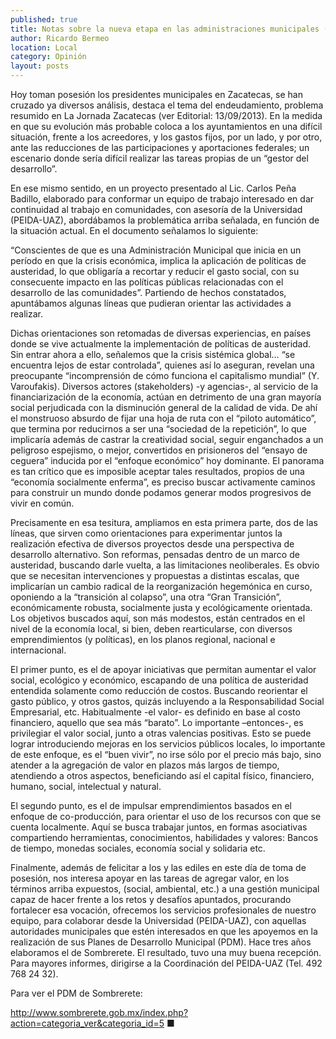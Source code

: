 ```yaml
---
published: true
title: Notas sobre la nueva etapa en las administraciones municipales (I)
author: Ricardo Bermeo
location: Local
category: Opinión
layout: posts
---
```


Hoy toman posesión los presidentes municipales en  Zacatecas,  se han cruzado ya diversos análisis, destaca el tema del endeudamiento, problema resumido en La Jornada Zacatecas (ver Editorial: 13/09/2013). En la medida en que su evolución más probable coloca a los ayuntamientos en una difícil situación, frente a los acreedores, y  los gastos fijos, por un lado, y por otro, ante las reducciones de las participaciones y aportaciones federales; un escenario donde sería difícil realizar las tareas  propias de un “gestor del desarrollo”. 

En ese mismo sentido, en un proyecto presentado al Lic. Carlos Peña Badillo, elaborado para conformar  un equipo de trabajo interesado en dar continuidad al trabajo en comunidades, con asesoría de la Universidad (PEIDA-UAZ), abordábamos la problemática arriba señalada, en función de  la situación actual. En el documento señalamos lo siguiente:

“Conscientes de que es una Administración Municipal que inicia en un período en que la crisis económica, implica la aplicación de políticas de austeridad, lo que obligaría  a recortar y reducir el gasto social, con su consecuente  impacto en las políticas públicas relacionadas con el desarrollo  de  las comunidades”. Partiendo de hechos constatados,  apuntábamos algunas líneas que pudieran orientar las actividades a realizar. 

 Dichas orientaciones son retomadas de diversas experiencias, en países donde se  vive actualmente  la implementación de  políticas de austeridad. Sin entrar ahora a ello, señalemos que la crisis sistémica global…  “se encuentra lejos de estar controlada”, quienes así lo aseguran, revelan una preocupante “incomprensión de cómo funciona el capitalismo mundial” (Y. Varoufakis). Diversos actores (stakeholders) -y agencias-,  al servicio de la financiarización de la economía, actúan en detrimento de una gran mayoría social perjudicada con la disminución general de la calidad de vida. De ahí el monstruoso absurdo de fijar una hoja de ruta con el “piloto automático”, que termina por reducirnos a ser una “sociedad de la repetición”, lo que implicaría además de castrar la creatividad social,  seguir enganchados a un peligroso espejismo, o mejor, convertidos en prisioneros  del “ensayo de ceguera” inducida por el “enfoque  económico”  hoy dominante. El panorama es tan crítico que  es imposible aceptar tales  resultados, propios de  una “economía socialmente enferma”, es preciso buscar activamente caminos para construir  un mundo donde podamos generar  modos progresivos de  vivir en común.
 
Precisamente en esa tesitura,  ampliamos en esta primera parte,  dos de las líneas, que sirven como orientaciones para experimentar juntos la realización efectiva de diversos proyectos  desde una perspectiva de desarrollo alternativo. Son reformas, pensadas dentro de un marco de austeridad, buscando darle vuelta, a las limitaciones neoliberales. Es obvio que se necesitan intervenciones y propuestas a distintas escalas, que implicarían  un cambio radical de la reorganización hegemónica en curso, oponiendo a la “transición al colapso”, una otra “Gran Transición”, económicamente robusta, socialmente justa y ecológicamente orientada. Los objetivos buscados aquí, son más modestos,  están  centrados en el  nivel de la economía local,  si bien,  deben rearticularse,  con diversos emprendimientos (y políticas),  en los planos  regional, nacional e internacional.

El primer punto, es el de apoyar iniciativas que  permitan aumentar el valor social, ecológico y económico, escapando de una política de austeridad entendida solamente como reducción de costos. Buscando reorientar el gasto público, y otros gastos,  quizás  incluyendo a la Responsabilidad Social Empresarial, etc. Habitualmente  -el valor- es definido en base al costo financiero, aquello que sea más “barato”. Lo importante –entonces-, es privilegiar el valor social, junto a otras valencias positivas.
Esto se puede lograr introduciendo mejoras en los servicios públicos locales,  lo importante de este enfoque, es el “buen vivir”, no irse sólo por el precio más bajo, sino atender a la agregación de valor  en plazos más largos de tiempo, atendiendo a otros aspectos, beneficiando  así el capital físico, financiero, humano, social,  intelectual y natural.

El segundo punto, es el de  impulsar emprendimientos  basados en el enfoque de  co-producción,  para orientar el uso de los recursos con que se cuenta localmente.  Aquí se busca trabajar juntos, en formas asociativas compartiendo  herramientas, conocimientos, habilidades y valores: Bancos de tiempo,  monedas sociales, economía social y solidaria etc.

Finalmente,  además de felicitar a los y las ediles en este día de toma de posesión,  nos interesa apoyar en las tareas de agregar valor, en los términos arriba expuestos, (social, ambiental, etc.) a una  gestión municipal capaz de hacer frente a los retos y desafíos apuntados, procurando fortalecer esa vocación, ofrecemos los servicios profesionales de nuestro equipo, para colaborar desde la Universidad (PEIDA-UAZ), con aquellas autoridades municipales que estén interesados en que les apoyemos en la realización de sus Planes de Desarrollo Municipal (PDM). Hace tres años elaboramos el de Sombrerete. El resultado, tuvo una muy buena recepción.  Para mayores informes, dirigirse a la Coordinación del PEIDA-UAZ (Tel. 492 768 24 32).


Para ver el PDM de Sombrerete: 

http://www.sombrerete.gob.mx/index.php?action=categoria_ver&categoria_id=5 ■
